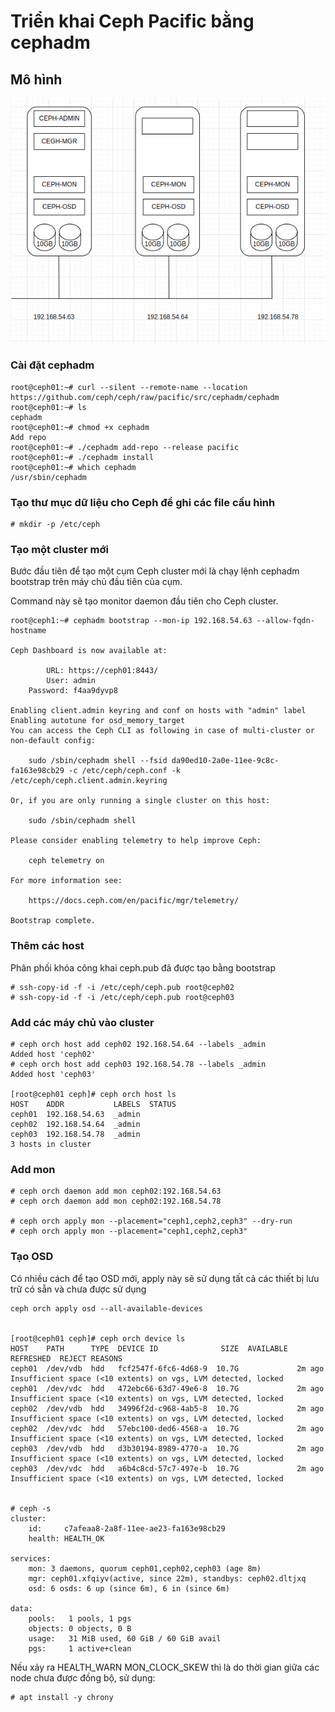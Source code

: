 # Triển khai Ceph Pacific bằng cephadm
## Mô hình 
![Alt text](/Picture/Storage/cephpacific.png)

### Cài đặt cephadm


    root@ceph01:~# curl --silent --remote-name --location https://github.com/ceph/ceph/raw/pacific/src/cephadm/cephadm
    root@ceph01:~# ls
    cephadm
    root@ceph01:~# chmod +x cephadm
    Add repo
    root@ceph01:~# ./cephadm add-repo --release pacific
    root@ceph01:~# ./cephadm install
    root@ceph01:~# which cephadm
    /usr/sbin/cephadm
### Tạo thư mục dữ liệu cho Ceph để ghi các file cấu hình
    # mkdir -p /etc/ceph

### Tạo một cluster mới
Bước đầu tiên để tạo một cụm Ceph cluster mới là chạy lệnh cephadm bootstrap trên máy chủ đầu tiên của cụm.

Command này sẽ tạo monitor daemon đầu tiên cho Ceph cluster.

    root@ceph1:~# cephadm bootstrap --mon-ip 192.168.54.63 --allow-fqdn-hostname

    Ceph Dashboard is now available at:

            URL: https://ceph01:8443/
            User: admin
        Password: f4aa9dyvp8 

    Enabling client.admin keyring and conf on hosts with "admin" label
    Enabling autotune for osd_memory_target
    You can access the Ceph CLI as following in case of multi-cluster or non-default config:

        sudo /sbin/cephadm shell --fsid da90ed10-2a0e-11ee-9c8c-fa163e98cb29 -c /etc/ceph/ceph.conf -k /etc/ceph/ceph.client.admin.keyring

    Or, if you are only running a single cluster on this host:

        sudo /sbin/cephadm shell 

    Please consider enabling telemetry to help improve Ceph:

        ceph telemetry on

    For more information see:

        https://docs.ceph.com/en/pacific/mgr/telemetry/

    Bootstrap complete.

### Thêm các host       
Phân phối khóa công khai ceph.pub đã được tạo bằng bootstrap

    # ssh-copy-id -f -i /etc/ceph/ceph.pub root@ceph02
    # ssh-copy-id -f -i /etc/ceph/ceph.pub root@ceph03
 

### Add các máy chủ vào cluster

    # ceph orch host add ceph02 192.168.54.64 --labels _admin
    Added host 'ceph02'
    # ceph orch host add ceph03 192.168.54.78 --labels _admin
    Added host 'ceph03' 

    [root@ceph01 ceph]# ceph orch host ls
    HOST    ADDR           LABELS  STATUS  
    ceph01  192.168.54.63  _admin          
    ceph02  192.168.54.64  _admin              
    ceph03  192.168.54.78  _admin               
    3 hosts in cluster       

### Add mon
    # ceph orch daemon add mon ceph02:192.168.54.63
    # ceph orch daemon add mon ceph02:192.168.54.78

    # ceph orch apply mon --placement="ceph1,ceph2,ceph3" --dry-run
    # ceph orch apply mon --placement="ceph1,ceph2,ceph3"
### Tạo OSD
Có nhiều cách để tạo OSD mới, apply này sẽ sử dụng tất cả các thiết bị lưu trữ có sẵn và chưa được sử dụng

    ceph orch apply osd --all-available-devices


    [root@ceph01 ceph]# ceph orch device ls
    HOST    PATH      TYPE  DEVICE ID              SIZE  AVAILABLE  REFRESHED  REJECT REASONS                                                      
    ceph01  /dev/vdb  hdd   fcf2547f-6fc6-4d68-9  10.7G             2m ago     Insufficient space (<10 extents) on vgs, LVM detected, locked       
    ceph01  /dev/vdc  hdd   472ebc66-63d7-49e6-8  10.7G             2m ago     Insufficient space (<10 extents) on vgs, LVM detected, locked       
    ceph02  /dev/vdb  hdd   34996f2d-c968-4ab5-8  10.7G             2m ago     Insufficient space (<10 extents) on vgs, LVM detected, locked       
    ceph02  /dev/vdc  hdd   57ebc100-ded6-4568-a  10.7G             2m ago     Insufficient space (<10 extents) on vgs, LVM detected, locked       
    ceph03  /dev/vdb  hdd   d3b30194-8989-4770-a  10.7G             2m ago     Insufficient space (<10 extents) on vgs, LVM detected, locked       
    ceph03  /dev/vdc  hdd   a6b4c8cd-57c7-497e-b  10.7G             2m ago     Insufficient space (<10 extents) on vgs, LVM detected, locked 


    # ceph -s
    cluster:
        id:     c7afeaa8-2a8f-11ee-ae23-fa163e98cb29
        health: HEALTH_OK
    
    services:
        mon: 3 daemons, quorum ceph01,ceph02,ceph03 (age 8m)
        mgr: ceph01.xfqiyv(active, since 22m), standbys: ceph02.dltjxq
        osd: 6 osds: 6 up (since 6m), 6 in (since 6m)
    
    data:
        pools:   1 pools, 1 pgs
        objects: 0 objects, 0 B
        usage:   31 MiB used, 60 GiB / 60 GiB avail
        pgs:     1 active+clean


Nếu xảy ra HEALTH_WARN MON_CLOCK_SKEW thì là do thời gian giữa các node chưa được đồng bộ, sử dụng:

    # apt install -y chrony




<!-- [root@ceph01 ceph]# ceph orch device ls
HOST    PATH      TYPE  DEVICE ID              SIZE  AVAILABLE  REFRESHED  REJECT REASONS  
ceph01  /dev/vdb  hdd   fcf2547f-6fc6-4d68-9  10.7G  Yes        2m ago                     
ceph01  /dev/vdc  hdd   472ebc66-63d7-49e6-8  10.7G  Yes        2m ago                     
ceph02  /dev/vdb  hdd   34996f2d-c968-4ab5-8  10.7G  Yes        11s ago                    
rm -rf /var/lib/ceph                             
rm -rf /etc/ceph  
wipefs -af /dev/vdb
wipefs -af /dev/vdc

